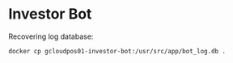 # Investor Bot

Recovering log database:

```bash
docker cp gcloudpos01-investor-bot:/usr/src/app/bot_log.db .
```

